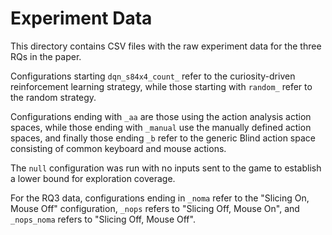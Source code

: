 # Experiment Data

This directory contains CSV files with the raw experiment data for the three RQs in the paper.

Configurations starting `dqn_s84x4_count_` refer to the curiosity-driven reinforcement learning strategy, while those starting with `random_` refer to the random strategy.

Configurations ending with `_aa` are those using the action analysis action spaces, while those ending with `_manual` use the manually defined action spaces, and finally those ending `_b` refer to the generic Blind action space consisting of common keyboard and mouse actions.

The `null` configuration was run with no inputs sent to the game to establish a lower bound for exploration coverage.

For the RQ3 data, configurations ending in `_noma` refer to the "Slicing On, Mouse Off" configuration, `_nops` refers to "Slicing Off, Mouse On", and `_nops_noma` refers to "Slicing Off, Mouse Off".

